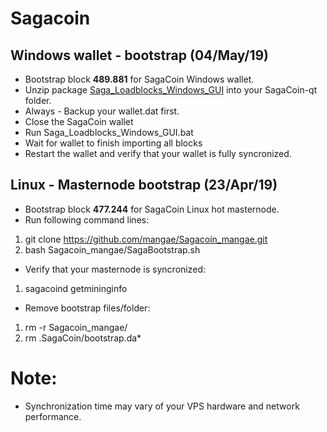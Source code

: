 # Sagacoin
## Windows wallet - bootstrap (04/May/19)
- Bootstrap block **489.881** for SagaCoin Windows wallet.
- Unzip package [Saga_Loadblocks_Windows_GUI](https://drive.google.com/file/d/1suw7aBCDdaWtLl4bPeYiP7gAHtWxzfiK/view?usp=sharing) into your SagaCoin-qt folder.
- Always - Backup your wallet.dat first.
- Close the SagaCoin wallet
- Run Saga_Loadblocks_Windows_GUI.bat
- Wait for wallet to finish importing all blocks
- Restart the wallet and verify that your wallet is fully syncronized.

## Linux - Masternode bootstrap (23/Apr/19)
- Bootstrap block **477.244** for SagaCoin Linux hot masternode.
- Run following command lines:
1. git clone https://github.com/mangae/Sagacoin_mangae.git
2. bash Sagacoin_mangae/SagaBootstrap.sh
- Verify that your masternode is syncronized:
1. sagacoind getmininginfo
- Remove bootstrap files/folder:
1. rm -r Sagacoin_mangae/
2. rm .SagaCoin/bootstrap.da*

# Note:
- Synchronization time may vary of your VPS hardware and network performance.
